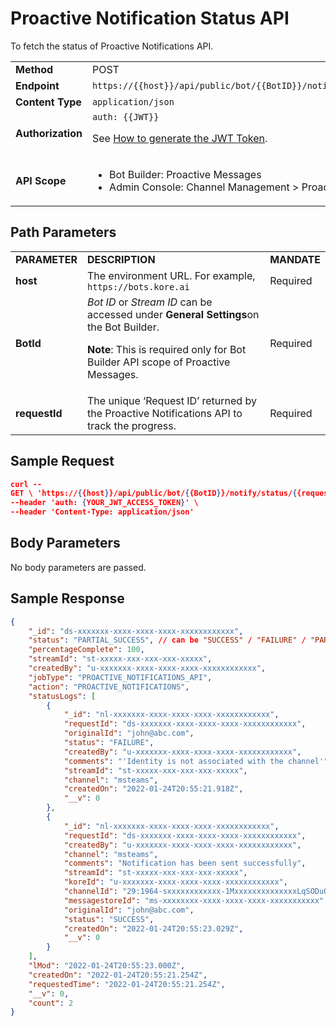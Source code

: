 # Proactive Notification Status API

To fetch the status of Proactive Notifications API.


<table>
  <tr>
   <td><strong>Method</strong>
   </td>
   <td>POST
   </td>
  </tr>
  <tr>
   <td><strong>Endpoint</strong>
   </td>
   <td><code>https://{{host}}/api/public/bot/{{BotID}}/notify/status/{{requestId}}</code>
   </td>
  </tr>
  <tr>
   <td><strong>Content Type</strong>
   </td>
   <td><code>application/json</code>
   </td>
  </tr>
  <tr>
   <td><strong>Authorization</strong>
   </td>
   <td><code>auth: {{JWT}}</code>
<p>
See <a href="https://developer.kore.ai/docs/bots/api-guide/apis/#Generating_the_JWT_Token">How to generate the JWT Token</a>.
   </td>
  </tr>
  <tr>
   <td><strong>API Scope</strong>
   </td>
   <td>
<ul>

<li>Bot Builder: Proactive Messages

<li>Admin Console: Channel Management > Proactive Messages
</li>
</ul>
   </td>
  </tr>
</table>


 


## Path Parameters


<table>
  <tr>
   <td><strong>PARAMETER</strong>
   </td>
   <td><strong>DESCRIPTION</strong>
   </td>
   <td><strong>MANDATE</strong>
   </td>
  </tr>
  <tr>
   <td><strong>host</strong>
   </td>
   <td>The environment URL. For example, <code>https://bots.kore.ai</code>
   </td>
   <td>Required
   </td>
  </tr>
  <tr>
   <td><strong>BotId</strong>
   </td>
   <td><em>Bot ID</em> or <em>Stream ID</em> can be accessed under <strong>General Settings</strong>on the Bot Builder.
<p>
<strong>Note</strong>: This is required only for Bot Builder API scope of Proactive Messages.
   </td>
   <td>Required
   </td>
  </tr>
  <tr>
   <td><strong>requestId</strong>
   </td>
   <td>The unique ‘Request ID’ returned by the Proactive Notifications API to track the progress.
   </td>
   <td>Required
   </td>
  </tr>
</table>


 


## Sample Request


```json
curl --
GET \ 'https://{{host}}/api/public/bot/{{BotID}}/notify/status/{{requestId}}' \
--header 'auth: {YOUR_JWT_ACCESS_TOKEN}' \
--header 'Content-Type: application/json'
```


 


## Body Parameters

No body parameters are passed.

 


## Sample Response


```json
{
    "_id": "ds-xxxxxxx-xxxx-xxxx-xxxx-xxxxxxxxxxxx",
    "status": "PARTIAL_SUCCESS", // can be "SUCCESS" / "FAILURE" / "PARTIAL_SUCCESS"
    "percentageComplete": 100,
    "streamId": "st-xxxxx-xxx-xxx-xxx-xxxxx",
    "createdBy": "u-xxxxxxx-xxxx-xxxx-xxxx-xxxxxxxxxxxx",
    "jobType": "PROACTIVE_NOTIFICATIONS_API",
    "action": "PROACTIVE_NOTIFICATIONS",
    "statusLogs": [
        {
            "_id": "nl-xxxxxxx-xxxx-xxxx-xxxx-xxxxxxxxxxxx",
            "requestId": "ds-xxxxxxx-xxxx-xxxx-xxxx-xxxxxxxxxxxx",
            "originalId": "john@abc.com",
            "status": "FAILURE",
            "createdBy": "u-xxxxxxx-xxxx-xxxx-xxxx-xxxxxxxxxxxx",
            "comments": "'Identity is not associated with the channel'",
            "streamId": "st-xxxxx-xxx-xxx-xxx-xxxxx",
            "channel": "msteams",
            "createdOn": "2022-01-24T20:55:21.918Z",
            "__v": 0
        },
        {
            "_id": "nl-xxxxxxx-xxxx-xxxx-xxxx-xxxxxxxxxxxx",
            "requestId": "ds-xxxxxxx-xxxx-xxxx-xxxx-xxxxxxxxxxxx",
            "createdBy": "u-xxxxxxx-xxxx-xxxx-xxxx-xxxxxxxxxxxx",
            "channel": "msteams",
            "comments": "Notification has been sent successfully",
            "streamId": "st-xxxxx-xxx-xxx-xxx-xxxxx",
            "koreId": "u-xxxxxxx-xxxx-xxxx-xxxx-xxxxxxxxxxxx",
            "channelId": "29:1964-sxxxxxxxxxxxx-1MxxxxxxxxxxxxxxLqSODuQ",
            "messagestoreId": "ms-xxxxxxxx-xxxx-xxxx-xxxx-xxxxxxxxxxx",
            "originalId": "john@abc.com",
            "status": "SUCCESS",
            "createdOn": "2022-01-24T20:55:23.029Z",
            "__v": 0
        }
    ],
    "lMod": "2022-01-24T20:55:23.000Z",
    "createdOn": "2022-01-24T20:55:21.254Z",
    "requestedTime": "2022-01-24T20:55:21.254Z",
    "__v": 0,
    "count": 2
}
```